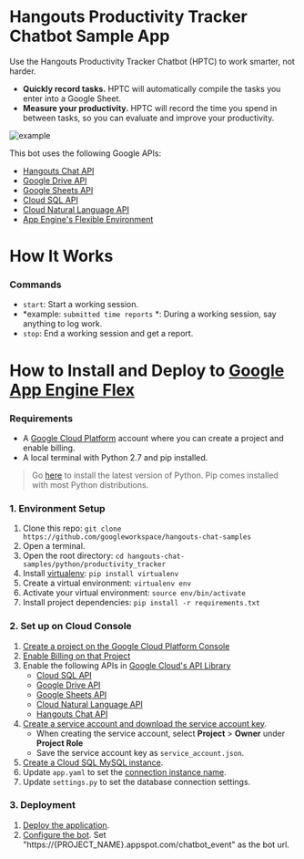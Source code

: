 # Hangouts Productivity Tracker Chatbot Sample App

Use the Hangouts Productivity Tracker Chatbot (HPTC) to work smarter, not harder.

- **Quickly record tasks.** HPTC will automatically compile the tasks you enter into a Google Sheet.
- **Measure your productivity.** HPTC will record the time you spend in between tasks, so you can evaluate and improve your productivity.

![example](https://user-images.githubusercontent.com/6697240/42903254-1eb8d378-8a86-11e8-8909-d47a39a24ccc.gif)


This bot uses the following Google APIs:

- [Hangouts Chat API](https://developers.google.com/hangouts/chat/)
- [Google Drive API](https://developers.google.com/drive/)
- [Google Sheets API](https://developers.google.com/sheets/)
- [Cloud SQL API](https://cloud.google.com/sql/)
- [Cloud Natural Language API](https://cloud.google.com/natural-language/)
- [App Engine's Flexible Environment](https://cloud.google.com/appengine/)


# How It Works

### Commands

- `start`:  Start a working session.
- *example:  `submitted time reports` *:  During a working session, say anything to log work.
- `stop`:  End a working session and get a report.

# How to Install and Deploy to [Google App Engine Flex](https://cloud.google.com/appengine/)

### Requirements

- A [Google Cloud Platform](https://cloud.google.com/) account where you can create a project and enable billing.
- A local terminal with Python 2.7 and pip installed.

> Go [here](https://www.python.org/downloads/) to install the latest version of Python. Pip comes installed with most Python distributions.

### 1. Environment Setup

1. Clone this repo:
    `git clone https://github.com/googleworkspace/hangouts-chat-samples`
1. Open a terminal.
1. Open the root directory:
    `cd hangouts-chat-samples/python/productivity_tracker`
1. Install [virtualenv](https://virtualenv.pypa.io/en/stable/):
    `pip install virtualenv`
1. Create a virtual environment:
    `virtualenv env`
1. Activate your virtual environment:
    `source env/bin/activate`
1. Install project dependencies:
    `pip install -r requirements.txt`

### 2. Set up on Cloud Console

1. [Create a project on the Google Cloud Platform Console](https://cloud.google.com/resource-manager/docs/creating-managing-projects#creating_a_project)
1. [Enable Billing on that Project](https://cloud.google.com/billing/docs/how-to/modify-project)
1. Enable the following APIs in [Google Cloud's API Library](https://console.cloud.google.com/apis/library)
    - [Cloud SQL API](https://cloud.google.com/sql/)
    - [Google Drive API](https://developers.google.com/drive/)
    - [Google Sheets API](https://developers.google.com/sheets/)
    - [Cloud Natural Language API](https://cloud.google.com/natural-language/)
    - [Hangouts Chat API](https://developers.google.com/hangouts/chat/)
1. [Create a service account and download the service account key](https://cloud.google.com/iam/docs/creating-managing-service-accounts#creating_a_service_account).
    -  When creating the service account, select **Project** > **Owner** under **Project Role**
    - Save the service account key as `service_account.json`.
1. [Create a Cloud SQL MySQL instance](https://cloud.google.com/sql/docs/mysql/create-instance).
1. Update `app.yaml` to set the [connection instance name](https://cloud.google.com/sql/docs/mysql/connect-app-engine#configuring).
1. Update `settings.py` to set the database connection settings.

### 3. Deployment

1. [Deploy the application](https://cloud.google.com/python/django/flexible-environment).
1. [Configure the bot](https://developers.google.com/hangouts/chat/how-tos/bots-publish). Set "https://{PROJECT_NAME}.appspot.com/chatbot_event" as the bot url.
